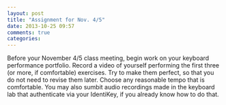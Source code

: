 ```yaml
---
layout: post
title: "Assignment for Nov. 4/5"
date: 2013-10-25 09:57
comments: true
categories: 
---
```


Before your November 4/5 class meeting, begin work on your keyboard performance portfolio. Record a video of yourself performing the first three (or more, if comfortable) exercises. Try to make them perfect, so that you do not need to revise them later. Choose any reasonable tempo that is comfortable. You may also sumbit audio recordings made in the keyboard lab that authenticate via your IdentiKey, if you already know how to do that.